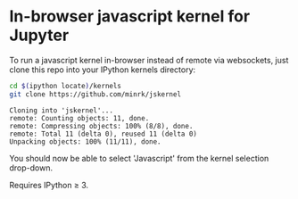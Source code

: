 # In-browser javascript kernel for Jupyter

To run a javascript kernel in-browser instead of remote via websockets,
just clone this repo into your IPython kernels directory:

```bash
cd $(ipython locate)/kernels
git clone https://github.com/minrk/jskernel
```

```
Cloning into 'jskernel'...
remote: Counting objects: 11, done.
remote: Compressing objects: 100% (8/8), done.
remote: Total 11 (delta 0), reused 11 (delta 0)
Unpacking objects: 100% (11/11), done.
```

You should now be able to select 'Javascript' from the kernel selection drop-down.

Requires IPython ≥ 3.
